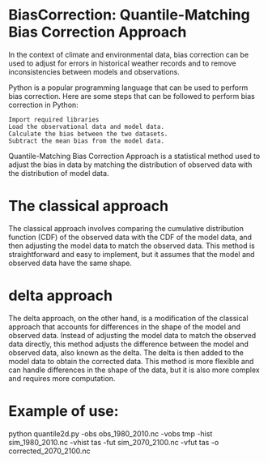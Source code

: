 # BiasCorrection: Quantile-Matching Bias Correction Approach
In the context of climate and environmental data, bias correction can be used to adjust for errors in historical weather records and to remove inconsistencies between models and observations.

Python is a popular programming language that can be used to perform bias correction. Here are some steps that can be followed to perform bias correction in Python:

    Import required libraries 
    Load the observational data and model data.
    Calculate the bias between the two datasets.
    Subtract the mean bias from the model data.
    

Quantile-Matching Bias Correction Approach is a statistical method used to adjust the bias in data by matching the distribution of observed data with the distribution of model data.

# The classical approach 
The classical approach involves comparing the cumulative distribution function (CDF) of the observed data with the CDF of the model data, and then adjusting the model data to match the observed data. This method is straightforward and easy to implement, but it assumes that the model and observed data have the same shape.

#  delta approach
The delta approach, on the other hand, is a modification of the classical approach that accounts for differences in the shape of the model and observed data. Instead of adjusting the model data to match the observed data directly, this method adjusts the difference between the model and observed data, also known as the delta. The delta is then added to the model data to obtain the corrected data. This method is more flexible and can handle differences in the shape of the data, but it is also more complex and requires more computation.

# Example of use:

python quantile2d.py -obs obs_1980_2010.nc -vobs tmp -hist sim_1980_2010.nc -vhist tas -fut sim_2070_2100.nc -vfut tas -o corrected_2070_2100.nc

    
